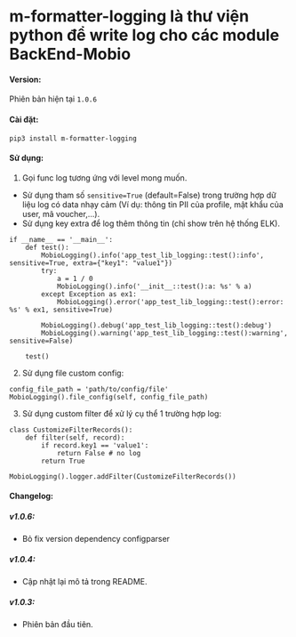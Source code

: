 # m-formatter-logging là thư viện python để write log cho các module BackEnd-Mobio

#### Version:
Phiên bản hiện tại `1.0.6`

#### Cài đặt:
`pip3 install m-formatter-logging`

#### Sử dụng:
1. Gọi func log tương ứng với level mong muốn.
- Sử dụng tham số `sensitive=True` (default=False) trong trường hợp dữ liệu log có data nhạy cảm (Ví dụ: thông tin PII của profile, mật khẩu của user, mã voucher,...).
- Sử dụng key extra để log thêm thông tin (chỉ show trên hệ thống ELK).
```
if __name__ == '__main__':
    def test():
        MobioLogging().info('app_test_lib_logging::test():info', sensitive=True, extra={"key1": "value1"})
        try:
            a = 1 / 0
            MobioLogging().info('__init__::test():a: %s' % a)
        except Exception as ex1:
            MobioLogging().error('app_test_lib_logging::test():error: %s' % ex1, sensitive=True)

        MobioLogging().debug('app_test_lib_logging::test():debug')
        MobioLogging().warning('app_test_lib_logging::test():warning', sensitive=False)

    test()
```


2. Sử dụng file custom config:
```
config_file_path = 'path/to/config/file'
MobioLogging().file_config(self, config_file_path)
```


3. Sử dụng custom filter để xử lý cụ thể 1 trường hợp log:
```
class CustomizeFilterRecords():
    def filter(self, record):
        if record.key1 == 'value1':
            return False # no log
        return True

MobioLogging().logger.addFilter(CustomizeFilterRecords())
```

#### Changelog:

##### v1.0.6:
* Bỏ fix version dependency configparser

##### v1.0.4:
* Cập nhật lại mô tả trong README.

##### v1.0.3:
* Phiên bản đầu tiên.
